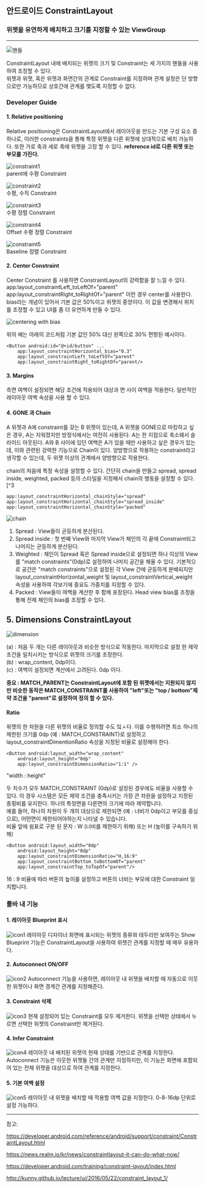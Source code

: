 ## 안드로이드 ConstraintLayout
### 위젯을 유연하게 배치하고 크기를 지정할 수 있는 ViewGroup

-----

![핸들](http://kunny.github.io/assets/posts/lecture/ui/2016/05/22/constraint_layout_1/constraint_handle_both.gif)

ConstraintLayout 내에 배치되는 위젯의 크기 및 Constraint는 세 가지의 핸들을 사용하여 조정할 수 있다.  
위젯과 위젯, 혹은 위젯과 화면간의 관계로 Constraint를 지정하며 관계 설정은 단 방향으로만 가능하므로 상호간에 관계를 맺도록 지정할 수 없다.  

### Developer Guide

#### 1. Relative positioning
Relative positioning은 ConstraintLayout에서 레이아웃을 만드는 기본 구성 요소 중 하나로, 이러한 constraints을 통해 특정 위젯을 다른 위젯에 상대적으로 배치 가능하다. 또한 가로 축과 세로 축에 위젯을 고정 할 수 있다. **reference id로 다른 위젯 또는 부모를 가진다.**

![constraint1](https://developer.android.com/training/constraint-layout/images/parent-constraint_2x.png)  
parent에 수평 Constraint

![constraint2](https://developer.android.com/training/constraint-layout/images/position-constraint_2x.png)  
수평, 수직 Constraint


![constraint3](https://developer.android.com/training/constraint-layout/images/alignment-constraint_2x.png)  
수평 정렬 Constraint

![constraint4](https://developer.android.com/training/constraint-layout/images/alignment-constraint-offset_2x.png)  
Offset 수평 정렬 Constraint

![constraint5](https://developer.android.com/training/constraint-layout/images/baseline-constraint_2x.png)  
Baseline 정렬 Constraint


#### 2. Center Constraint
Center Constraint 를 사용하면 ConstraintLayout의 강력함을 잘 느낄 수 있다.
    app:layout_constraintLeft_toLeftOf="parent"
    app:layout_constraintRight_toRightOf="parent"
이런 경우 center를 사용한다. bias라는 개념이 있어서 기본 값은 50%이고 위젯의 중앙이다. 이 값을 변경해서 위치를 조정할 수 있고 UI를 좀 더 유연하게 만들 수 있다.

![centering with bias](https://developer.android.com/reference/android/support/constraint/resources/images/centering-positioning-bias.png)

위의 예는 아래의 코드처럼 기본 값인 50% 대신 왼쪽으로 30% 편항된 예시이다.
    
    <Button android:id="@+id/button" ...
        app:layout_constraintHorizontal_bias="0.3"
        app:layout_constraintLeft_toLeftOf="parent"
        app:layout_constraintRight_toRightOf="parent/>

#### 3. Margins
측면 여백이 설정되면 해당 조건에 적용되어 대상과 면 사이 여백을 적용한다. 일반적인 레이아웃 여백 속성을 사용 할 수 있다.

#### 4. GONE 과 Chain
A 위젯과 A에 constraint를 갖는 B 위젯이 있는데, A 위젯을 GONE으로 마킹하고 싶은 경우, A는 지워졌지만 방정식에서는 여전히 사용된다. A는 한 지점으로 축소돼서 슬라이드 아웃된다. A와 B 사이에 있던 여백은 A가 있을 때만 사용하고 싶은 경우가 있는데, 이와 관련된 강력한 기능으로 Chain이 있다. 양방향으로 작용하는 constraint라고 생각할 수 있는데, 두 위젯 이상의 관계에서 양방향으로 작용한다.

chain의 처음에 특정 속성을 설정할 수 있다. 간단히 chain을 만들고 spread, spread inside, weighted, packed 등의 스타일을 지정해서 chain의 행동을 설정할 수 있다.[^3 

    app:layout_constraintHorizontal_chainStyle="spread"
    app:layout_constraintHorizontal_chainStyle="spread_inside"
    app:layout_constraintHorizontal_chainStyle="packed"

![chain](https://developer.android.com/training/constraint-layout/images/constraint-chain-styles_2x.png)
 
1. Spread : View들이 균등하게 분산된다.   
2. Spread inside : 첫 번째 View와 마지막 View가 체인의 각 끝에 Constraint되고 나머지는 균등하게 분산된다.  
3. Weighted : 체인이 Spread 혹은 Spread inside으로 설정되면 하나 이상의 View를 "match constraints"(0dp)로 설정하여 나머지 공간을 채울 수 있다. 기본적으로 공간은 "match constraints"으로 설정된 각 View 간에 균등하게 분배되지만 layout_constraintHorizontal_weight 및 layout_constraintVertical_weight 속성을 사용하여 각보기에 중요도 가중치를 지정할 수 있다.
4. Packed : View들이 여백을 계산한 후 함께 포장된다. Head view bias를 조정을 통해 
전체 체인의 bias를 조정할 수 있다.

## 5. Dimensions ConstraintLayout
![dimension](https://developer.android.com/reference/android/support/constraint/resources/images/dimension-match-constraints.png)

(a) : 처음 두 개는 다른 레이아웃과 비슷한 방식으로 작동한다. 마지막으로 설정 한 제약 조건을 일치시키는 방식으로 위젯의 크기를 조정한다.  
(b) : wrap_content, 0dp이다.  
(c) : 여백이 설정되면 계산에서 고려된다. 0dp 이다.

**중요 : MATCH_PARENT는 ConstraintLayout에 포함 된 위젯에서는 지원되지 않지만 비슷한 동작은 MATCH_CONSTRAINT를 사용하여 "left"또는 "top / bottom"제약 조건을 "parent"로 설정하여 정의 할 수 있다.**

#### Ratio
위젯의 한 차원을 다른 위젯의 비율로 정의할 수도 잌ㅅ다. 이를 수행하려면 최소 하나의 제한된 크기를 0dp (예 : MATCH_CONSTRAINT)로 설정하고 layout_constraintDimentionRatio 속성을 지정된 비율로 설정해야 한다.

    <Button android:layout_width="wrap_content"
        android:layout_height="0dp"
        app:layout_constraintDimensionRatio="1:1" />

"width : height"

두 치수가 모두 MATCH_CONSTRAINT (0dp)로 설정된 경우에도 비율을 사용할 수 있다. 이 경우 시스템은 모든 제약 조건을 충족시키는 가장 큰 차원을 설정하고 지정된 종횡비를 유지한다. 하나의 특정면을 다른면의 크기에 따라 제약합니다.  
예를 들어, 하나의 차원이 두 개의 대상으로 제한되면 (예 : 너비가 0dp이고 부모를 중심으로), 어떤면이 제한되어야하는지 나타낼 수 있습니다.  
비율 앞에 쉼표로 구분 된 문자 : W (너비를 제한하기 위해) 또는 H (높이를 구속하기 위해)

    <Button android:layout_width="0dp"
        android:layout_height="0dp"
        app:layout_constraintDimensionRatio="H,16:9"
        app:layout_constraintBottom_toBottomOf="parent"
        app:layout_constraintTop_toTopOf="parent"/>

16 : 9 비율에 따라 버튼의 높이를 설정하고 버튼의 너비는 부모에 대한 Constraint 일치합니다.

###  툴바 내 기능

#### 1. 레이아웃 Blueprint 표시
![icon1](http://kunny.github.io/assets/posts/lecture/ui/2016/05/22/constraint_layout_1/show_blueprint.png)
레이아웃 디자이너 화면에 표시되는 위젯의 종류와 테두리만 보여주는 Show Blueprint 기능은 ConstraintLayout을 사용하여 위젯간 관계를 지정할 때 매우 유용하다.

#### 2. Autoconnect ON/OFF
![icon2](http://kunny.github.io/assets/posts/lecture/ui/2016/05/22/constraint_layout_1/turn_on_autoconnect.png)
Autoconnect 기능을 사용하면, 레이아웃 내 위젯을 배치할 때 자동으로 이웃한 위젯이나 화면 경계간 관계를 지정해준다.

#### 3. Constraint 삭제
![icon3](http://kunny.github.io/assets/posts/lecture/ui/2016/05/22/constraint_layout_1/clear_all_constraints.png)
현재 설정되어 있는 Constraint를 모두 제거한다. 위젯을 선택한 상태에서 누르면 선택한 위젯의 Constraint만 제거된다.

#### 4. Infer Constraint
![icon4](http://kunny.github.io/assets/posts/lecture/ui/2016/05/22/constraint_layout_1/infer_constraints.png)
레이아웃 내 배치된 위젯의 현재 상태를 기반으로 관계를 지정한다. Autoconnect 기능은 이웃한 위젯들 간의 관계만 지정하지만, 이 기능은 화면에 포함되어 있는 전체 위젯을 대상으로 하여 관계를 지정한다.

#### 5. 기본 여백 설정
![icon5](http://kunny.github.io/assets/posts/lecture/ui/2016/05/22/constraint_layout_1/default_margin.png)
레이아웃 내 위젯을 배치할 때 적용할 여백 값을 지정한다. 0-8-16dp 단위로 설정 가능하다.

-----

참고:

https://developer.android.com/reference/android/support/constraint/ConstraintLayout.html

https://news.realm.io/kr/news/constraintlayout-it-can-do-what-now/

https://developer.android.com/training/constraint-layout/index.html

http://kunny.github.io/lecture/ui/2016/05/22/constraint_layout_1/